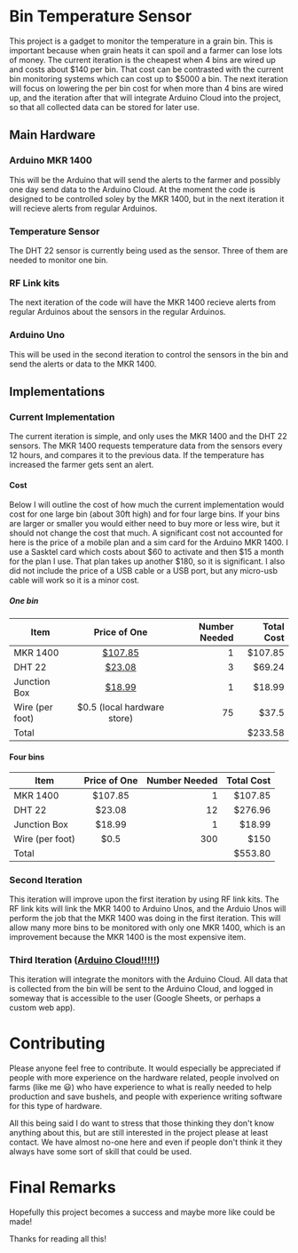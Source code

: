 # Bin Temperature Sensor
This project is a gadget to monitor the temperature in a grain bin. This is important because when grain heats it can spoil and a farmer can lose lots of money. The current iteration is the cheapest when 4 bins are wired up and costs about $140 per bin. That cost can be contrasted with the current bin monitoring systems which can cost up to $5000 a bin. The next iteration will focus on lowering the per bin cost for when more than 4 bins are wired up, and the iteration after that will integrate Arduino Cloud into the project, so that all collected data can be stored for later use.

## Main Hardware
### Arduino MKR 1400
This will be the Arduino that will send the alerts to the farmer and possibly one day send data to the Arduino Cloud. At the moment the code is designed to be controlled soley by the MKR 1400, but in the next iteration it will recieve alerts from regular Arduinos.

### Temperature Sensor
The DHT 22 sensor is currently being used as the sensor. Three of them are needed to monitor one bin.

### RF Link kits
The next iteration of the code will have the MKR 1400 recieve alerts from regular Arduinos about the sensors in the regular Arduinos.

### Arduino Uno
This will be used in the second iteration to control the sensors in the bin and send the alerts or data to the MKR 1400. 

## Implementations
### Current Implementation
The current iteration is simple, and only uses the MKR 1400 and the DHT 22 sensors. The MKR 1400 requests temperature data from the sensors every 12 hours, and compares it to the previous data. If the temperature has increased the farmer gets sent an alert. 

#### Cost
Below I will outline the cost of how much the current implementation would cost for one large bin (about 30ft high) and for four large bins. If your bins are larger or smaller you would either need to buy more or less wire, but it should not change the cost that much. A significant cost not accounted for here is the price of a mobile plan and a sim card for the Arduino MKR 1400. I use a Sasktel card which costs about $60 to activate and then $15 a month for the plan I use. That plan takes up another $180, so it is significant. I also did not include the price of a USB cable or a USB port, but any micro-usb cable will work so it is a minor cost. 

##### One bin
| Item            | Price of One                                                                                                                  | Number Needed | Total Cost |
| ------------    |:-----------------------------------------------------------------------------------------------------------------------------:| -------------:| ----------:|
| MKR 1400        | [$107.85](https://www.digikey.ca/en/products/detail/arduino/ABX00018/8135631)                                                 | 1             | $107.85    |
| DHT 22          | [$23.08](https://www.digikey.ca/en/products/detail/adafruit-industries-llc/393/5356714?s=N4IgTCBcDaIIIFkAEYDMAGCBdAvkA)       | 3             | $69.24     |
| Junction Box    | [$18.99](https://www.amazon.ca/gp/product/B075DG55KS/ref=ppx_yo_dt_b_asin_title_o02_s00?ie=UTF8&psc=1)                        | 1             | $18.99     |
| Wire (per foot) | $0.5 (local hardware store)                                                                                                   | 75            | $37.5      |
| Total           |                                                                                                                               |               | $233.58    |

#### Four bins
| Item            | Price of One | Number Needed | Total Cost |
| ------------    |:------------:| -------------:| ----------:|
| MKR 1400        | $107.85      | 1             | $107.85    |
| DHT 22          | $23.08       | 12            | $276.96    |
| Junction Box    | $18.99       | 1             | $18.99     |
| Wire (per foot) | $0.5         | 300           | $150       |
| Total           |              |               | $553.80    |

### Second Iteration
This iteration will improve upon the first iteration by using RF link kits. The RF link kits will link the MKR 1400 to Arduino Unos, and the Arduio Unos will perform the job that the MKR 1400 was doing in the first iteration. This will allow many more bins to be monitored with only one MKR 1400, which is an improvement because the MKR 1400 is the most expensive item.

### Third Iteration ([Arduino Cloud!!!!!](https://www.arduino.cc/en/IoT/HomePage))
This iteration will integrate the monitors with the Arduino Cloud. All data that is collected from the bin will be sent to the Arduino Cloud, and logged in someway that is accessible to the user (Google Sheets, or perhaps a custom web app).

# Contributing
Please anyone feel free to contribute. It would especially be appreciated if people with more experience on the hardware related, people involved on farms (like me :smiley:) who have experience to what is really needed to help production and save bushels, and people with experience writing software for this type of hardware.

All this being said I do want to stress that those thinking they don't know anything about this, but are still interested in the project please at least contact. We have almost no-one here and even if people don't think it they always have some sort of skill that could be used.

# Final Remarks
Hopefully this project becomes a success and maybe more like could be made!

Thanks for reading all this!

